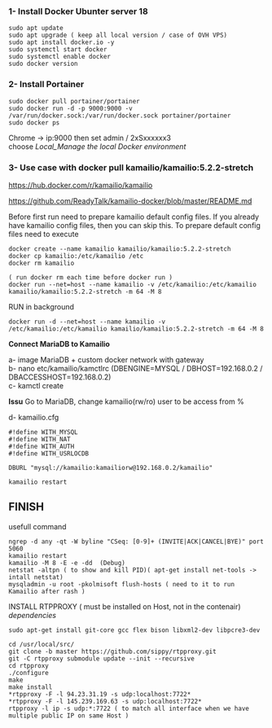 ### 1- Install Docker Ubunter server 18
```
sudo apt update
sudo apt upgrade ( keep all local version / case of OVH VPS)
sudo apt install docker.io -y
sudo systemctl start docker
sudo systemctl enable docker
sudo docker version
```

### 2- Install Portainer
```
sudo docker pull portainer/portainer
sudo docker run -d -p 9000:9000 -v /var/run/docker.sock:/var/run/docker.sock portainer/portainer
sudo docker ps
```

Chrome -> ip:9000  then set admin / 2xSxxxxxx3    
choose *Local_Manage the local Docker environment*




### 3- Use case with docker pull kamailio/kamailio:5.2.2-stretch

https://hub.docker.com/r/kamailio/kamailio

https://github.com/ReadyTalk/kamailio-docker/blob/master/README.md

Before first run need to prepare kamailio default config files. If you already have kamailio config files, then you can skip this. To prepare default config files need to execute
```
docker create --name kamailio kamailio/kamailio:5.2.2-stretch
docker cp kamailio:/etc/kamailio /etc
docker rm kamailio

( run docker rm each time before docker run )
docker run --net=host --name kamailio -v /etc/kamailio:/etc/kamailio kamailio/kamailio:5.2.2-stretch -m 64 -M 8
```

RUN in background
```
docker run -d --net=host --name kamailio -v /etc/kamailio:/etc/kamailio kamailio/kamailio:5.2.2-stretch -m 64 -M 8  
```

**Connect MariaDB to Kamailio**

a- image MariaDB + custom docker network with gateway    
b- nano etc/kamailio/kamctlrc  (DBENGINE=MYSQL / DBHOST=192.168.0.2  / DBACCESSHOST=192.168.0.2)    
c- kamctl create   

**Issu**
Go to MariaDB, change kamailio(rw/ro) user to be access from %


d- kamailio.cfg     
```
#!define WITH_MYSQL
#!define WITH_NAT
#!define WITH_AUTH
#!define WITH_USRLOCDB
```
```
DBURL "mysql://kamailio:kamailiorw@192.168.0.2/kamailio"
```
```
kamailio restart
```
## FINISH

usefull command
```
ngrep -d any -qt -W byline "CSeq: [0-9]+ (INVITE|ACK|CANCEL|BYE)" port 5060
kamailio restart
kamailio -M 8 -E -e -dd  (Debug)
netstat -altpn ( to show and kill PID)( apt-get install net-tools -> intall netstat)
mysqladmin -u root -pkolmisoft flush-hosts ( need to it to run Kamailio after rash )

```

INSTALL RTPPROXY ( must be installed on Host, not in the contenair)
*dependencies*
```
sudo apt-get install git-core gcc flex bison libxml2-dev libpcre3-dev
```
```
cd /usr/local/src/
git clone -b master https://github.com/sippy/rtpproxy.git
git -C rtpproxy submodule update --init --recursive
cd rtpproxy
./configure
make
make install
*rtpproxy -F -l 94.23.31.19 -s udp:localhost:7722*
*rtpproxy -F -l 145.239.169.63 -s udp:localhost:7722*
rtpproxy -l ip -s udp:*:7722 ( to match all interface when we have multiple public IP on same Host )
```
